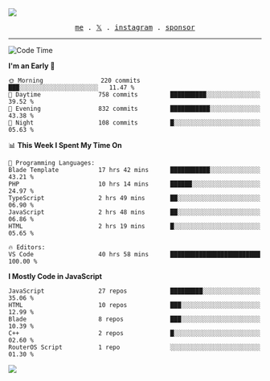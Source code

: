 <img style="bottom: 800px;" src="https://imgur.com/rilHVxA.png"/>
<p align="center">
  <samp>
    <a href="https://fayln.com">me</a> .
    <!-- <a href="https://fayln.com/projects">projects</a> . -->
    <a href="https://go.fayln.com/twitter">𝕏</a> .
    <a href="https://go.fayln.com/instagram">instagram</a> .
<!--     <a href="https://go.fayln.com/polywork">polywork</a> . -->
    <a href="https://github.com/sponsors/faridhnzz">sponsor</a>
  </samp>
</p>

---
<!--START_SECTION:waka-->
![Code Time](http://img.shields.io/badge/Code%20Time-3%2C527%20hrs-blue)

**I'm an Early 🐤** 

```text
🌞 Morning                220 commits         ███░░░░░░░░░░░░░░░░░░░░░░   11.47 % 
🌆 Daytime                758 commits         ██████████░░░░░░░░░░░░░░░   39.52 % 
🌃 Evening                832 commits         ███████████░░░░░░░░░░░░░░   43.38 % 
🌙 Night                  108 commits         █░░░░░░░░░░░░░░░░░░░░░░░░   05.63 % 
```


📊 **This Week I Spent My Time On** 

```text
💬 Programming Languages: 
Blade Template           17 hrs 42 mins      ███████████░░░░░░░░░░░░░░   43.21 % 
PHP                      10 hrs 14 mins      ██████░░░░░░░░░░░░░░░░░░░   24.97 % 
TypeScript               2 hrs 49 mins       ██░░░░░░░░░░░░░░░░░░░░░░░   06.90 % 
JavaScript               2 hrs 48 mins       ██░░░░░░░░░░░░░░░░░░░░░░░   06.86 % 
HTML                     2 hrs 19 mins       █░░░░░░░░░░░░░░░░░░░░░░░░   05.65 % 

🔥 Editors: 
VS Code                  40 hrs 58 mins      █████████████████████████   100.00 % 
```

**I Mostly Code in JavaScript** 

```text
JavaScript               27 repos            █████████░░░░░░░░░░░░░░░░   35.06 % 
HTML                     10 repos            ███░░░░░░░░░░░░░░░░░░░░░░   12.99 % 
Blade                    8 repos             ███░░░░░░░░░░░░░░░░░░░░░░   10.39 % 
C++                      2 repos             █░░░░░░░░░░░░░░░░░░░░░░░░   02.60 % 
RouterOS Script          1 repo              ░░░░░░░░░░░░░░░░░░░░░░░░░   01.30 % 
```




<!--END_SECTION:waka-->

![](https://hit.yhype.me/github/profile?user_id=29797712)
